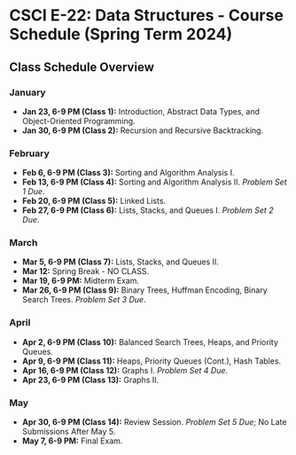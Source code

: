 # CSCI E-22: Data Structures - Course Schedule (Spring Term 2024)

## Class Schedule Overview

### January
- **Jan 23, 6-9 PM (Class 1):** Introduction, Abstract Data Types, and Object-Oriented Programming.
- **Jan 30, 6-9 PM (Class 2):** Recursion and Recursive Backtracking.

### February
- **Feb 6, 6-9 PM (Class 3):** Sorting and Algorithm Analysis I.
- **Feb 13, 6-9 PM (Class 4):** Sorting and Algorithm Analysis II. *Problem Set 1 Due*.
- **Feb 20, 6-9 PM (Class 5):** Linked Lists.
- **Feb 27, 6-9 PM (Class 6):** Lists, Stacks, and Queues I. *Problem Set 2 Due*.

### March
- **Mar 5, 6-9 PM (Class 7):** Lists, Stacks, and Queues II.
- **Mar 12:** Spring Break - NO CLASS.
- **Mar 19, 6-9 PM:** Midterm Exam.
- **Mar 26, 6-9 PM (Class 9):** Binary Trees, Huffman Encoding, Binary Search Trees. *Problem Set 3 Due*.

### April
- **Apr 2, 6-9 PM (Class 10):** Balanced Search Trees, Heaps, and Priority Queues.
- **Apr 9, 6-9 PM (Class 11):** Heaps, Priority Queues (Cont.), Hash Tables.
- **Apr 16, 6-9 PM (Class 12):** Graphs I. *Problem Set 4 Due*.
- **Apr 23, 6-9 PM (Class 13):** Graphs II.

### May
- **Apr 30, 6-9 PM (Class 14):** Review Session. *Problem Set 5 Due*; No Late Submissions After May 5.
- **May 7, 6-9 PM:** Final Exam.
